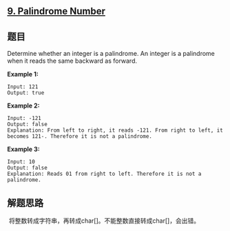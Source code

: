 ## [9. Palindrome Number](https://leetcode-cn.com/problems/palindrome-number/)

## 题目

Determine whether an integer is a palindrome. An integer is a palindrome when it reads the same backward as forward.

**Example 1:**

```
Input: 121
Output: true
```

**Example 2:**

```
Input: -121
Output: false
Explanation: From left to right, it reads -121. From right to left, it becomes 121-. Therefore it is not a palindrome.
```

**Example 3:**

```
Input: 10
Output: false
Explanation: Reads 01 from right to left. Therefore it is not a palindrome.
```

## 解题思路

​	将整数转成字符串，再转成char[]。不能整数直接转成char[]，会出错。